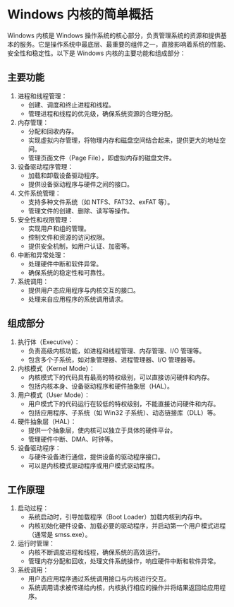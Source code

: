 # Windows 内核的简单概括

Windows 内核是 Windows 操作系统的核心部分，负责管理系统的资源和提供基本的服务。它是操作系统中最底层、最重要的组件之一，直接影响着系统的性能、安全性和稳定性。以下是 Windows 内核的主要功能和组成部分：  
## 主要功能
1.	进程和线程管理：
	- 创建、调度和终止进程和线程。
	- 管理进程和线程的优先级，确保系统资源的合理分配。
2.	内存管理：
	- 分配和回收内存。
	- 实现虚拟内存管理，将物理内存和磁盘空间结合起来，提供更大的地址空间。
	- 管理页面文件（Page File），即虚拟内存的磁盘文件。
3.	设备驱动程序管理：
	- 加载和卸载设备驱动程序。
	- 提供设备驱动程序与硬件之间的接口。
4.	文件系统管理：
	- 支持多种文件系统（如 NTFS、FAT32、exFAT 等）。
	- 管理文件的创建、删除、读写等操作。
5.	安全性和权限管理：
	- 实现用户和组的管理。
	- 控制文件和资源的访问权限。
	- 提供安全机制，如用户认证、加密等。
6.	中断和异常处理：
	- 处理硬件中断和软件异常。
	- 确保系统的稳定性和可靠性。
7.	系统调用：
	- 提供用户态应用程序与内核交互的接口。
	- 处理来自应用程序的系统调用请求。

## 组成部分
1.	执行体（Executive）：
	- 负责高级内核功能，如进程和线程管理、内存管理、I/O 管理等。
	- 包含多个子系统，如对象管理器、进程管理器、I/O 管理器等。
2.	内核模式（Kernel Mode）：
	- 内核模式下的代码具有最高的特权级别，可以直接访问硬件和内存。
	- 包括内核本身、设备驱动程序和硬件抽象层（HAL）。
3.	用户模式（User Mode）：
	- 用户模式下的代码运行在较低的特权级别，不能直接访问硬件和内存。
	- 包括应用程序、子系统（如 Win32 子系统）、动态链接库（DLL）等。
4.	硬件抽象层（HAL）：
	- 提供一个抽象层，使内核可以独立于具体的硬件平台。
	- 管理硬件中断、DMA、时钟等。
5.	设备驱动程序：
	- 与硬件设备进行通信，提供设备的驱动程序接口。
	- 可以是内核模式驱动程序或用户模式驱动程序。


## 工作原理
1.	启动过程：
	- 系统启动时，引导加载程序（Boot Loader）加载内核到内存中。
	- 内核初始化硬件设备、加载必要的驱动程序，并启动第一个用户模式进程（通常是 smss.exe）。
2.	运行时管理：
	- 内核不断调度进程和线程，确保系统的高效运行。
	- 管理内存分配和回收，处理文件系统操作，响应硬件中断和软件异常。
3.	系统调用：
	- 用户态应用程序通过系统调用接口与内核进行交互。
	- 系统调用请求被传递给内核，内核执行相应的操作并将结果返回给应用程序。


